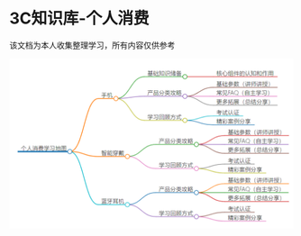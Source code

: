 # 3C知识库-个人消费

该文档为本人收集整理学习，所有内容仅供参考

![个人消费学习地图](https://github.com/PolarOid326/3C-KnowledgeBase/raw/master/docs/%E4%B8%AA%E4%BA%BA%E6%B6%88%E8%B4%B9%E5%AD%A6%E4%B9%A0%E5%9C%B0%E5%9B%BE.png)
